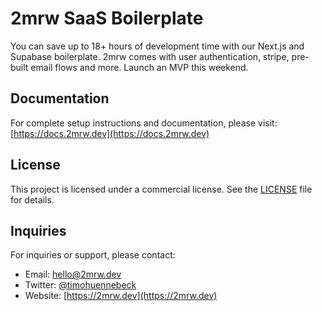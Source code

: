 # 2mrw SaaS Boilerplate

You can save up to 18+ hours of development time with our Next.js and Supabase boilerplate. 2mrw comes with user authentication, stripe, pre-built email flows and more. Launch an MVP this weekend.

## Documentation

For complete setup instructions and documentation, please visit:
[https://docs.2mrw.dev](https://docs.2mrw.dev)

## License

This project is licensed under a commercial license. See the [LICENSE](LICENSE.md) file for details.

## Inquiries

For inquiries or support, please contact:

-   Email: hello@2mrw.dev
-   Twitter: [@timohuennebeck](https://twitter.com/timohuennebeck)
-   Website: [https://2mrw.dev](https://2mrw.dev)
